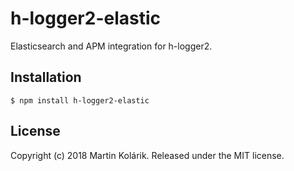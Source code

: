 # h-logger2-elastic

Elasticsearch and APM integration for h-logger2.

## Installation

```
$ npm install h-logger2-elastic
```

## License
Copyright (c) 2018 Martin Kolárik. Released under the MIT license.
